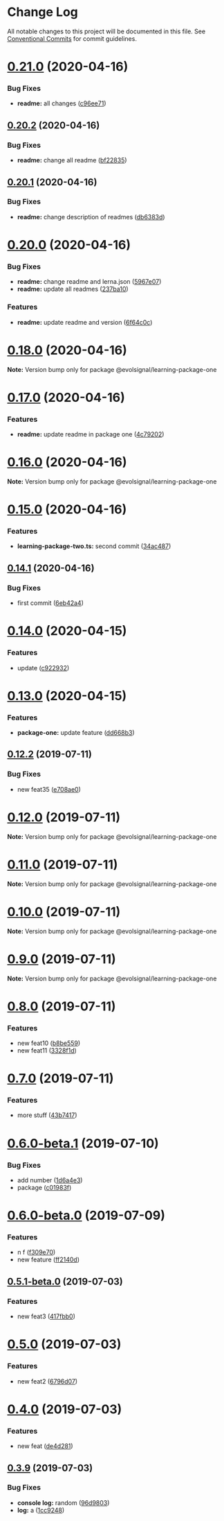 # Change Log

All notable changes to this project will be documented in this file.
See [Conventional Commits](https://conventionalcommits.org) for commit guidelines.

# [0.21.0](https://github.com/wizeline/lerna-leo/compare/v0.20.3...v0.21.0) (2020-04-16)


### Bug Fixes

* **readme:** all changes ([c96ee71](https://github.com/wizeline/lerna-leo/commit/c96ee71))

## [0.20.2](https://github.com/wizeline/lerna-leo/compare/v0.20.1...v0.20.2) (2020-04-16)


### Bug Fixes

* **readme:** change all readme ([bf22835](https://github.com/wizeline/lerna-leo/commit/bf22835))





## [0.20.1](https://github.com/wizeline/lerna-leo/compare/v0.20.0...v0.20.1) (2020-04-16)


### Bug Fixes

* **readme:** change description of readmes ([db6383d](https://github.com/wizeline/lerna-leo/commit/db6383d))





# [0.20.0](https://github.com/wizeline/lerna-leo/compare/v0.19.0...v0.20.0) (2020-04-16)


### Bug Fixes

* **readme:** change readme and lerna.json ([5967e07](https://github.com/wizeline/lerna-leo/commit/5967e07))
* **readme:** update all readmes ([237ba10](https://github.com/wizeline/lerna-leo/commit/237ba10))


### Features

* **readme:** update readme and version ([6f64c0c](https://github.com/wizeline/lerna-leo/commit/6f64c0c))





# [0.18.0](https://github.com/wizeline/lerna-leo/compare/v0.17.0...v0.18.0) (2020-04-16)

**Note:** Version bump only for package @evolsignal/learning-package-one





# [0.17.0](https://github.com/wizeline/lerna-leo/compare/v0.16.1...v0.17.0) (2020-04-16)


### Features

* **readme:** update readme in package one ([4c79202](https://github.com/wizeline/lerna-leo/commit/4c79202))





# [0.16.0](https://github.com/wizeline/lerna-leo/compare/v0.15.1...v0.16.0) (2020-04-16)

**Note:** Version bump only for package @evolsignal/learning-package-one





# [0.15.0](https://github.com/wizeline/lerna-leo/compare/v0.14.1...v0.15.0) (2020-04-16)


### Features

* **learning-package-two.ts:** second commit ([34ac487](https://github.com/wizeline/lerna-leo/commit/34ac487))





## [0.14.1](https://github.com/wizeline/lerna-leo/compare/v0.14.0...v0.14.1) (2020-04-16)


### Bug Fixes

* first commit ([6eb42a4](https://github.com/wizeline/lerna-leo/commit/6eb42a4))





# [0.14.0](https://github.com/wizeline/lerna-leo/compare/v0.13.0...v0.14.0) (2020-04-15)


### Features

* update ([c922932](https://github.com/wizeline/lerna-leo/commit/c922932))





# [0.13.0](https://github.com/wizeline/lerna-leo/compare/v0.12.3...v0.13.0) (2020-04-15)


### Features

* **package-one:** update feature ([dd668b3](https://github.com/wizeline/lerna-leo/commit/dd668b3))





## [0.12.2](https://github.com/wizeline/lerna-leo/compare/v0.12.1...v0.12.2) (2019-07-11)


### Bug Fixes

* new feat35 ([e708ae0](https://github.com/wizeline/lerna-leo/commit/e708ae0))





# [0.12.0](https://github.com/wizeline/lerna-leo/compare/v0.11.0...v0.12.0) (2019-07-11)

**Note:** Version bump only for package @evolsignal/learning-package-one





# [0.11.0](https://github.com/wizeline/lerna-leo/compare/v0.10.0...v0.11.0) (2019-07-11)

**Note:** Version bump only for package @evolsignal/learning-package-one





# [0.10.0](https://github.com/wizeline/lerna-leo/compare/v0.9.0...v0.10.0) (2019-07-11)

**Note:** Version bump only for package @evolsignal/learning-package-one





# [0.9.0](https://github.com/wizeline/lerna-leo/compare/v0.8.0...v0.9.0) (2019-07-11)

**Note:** Version bump only for package @evolsignal/learning-package-one





# [0.8.0](https://github.com/wizeline/lerna-leo/compare/v0.7.0...v0.8.0) (2019-07-11)


### Features

* new feat10 ([b8be559](https://github.com/wizeline/lerna-leo/commit/b8be559))
* new feat11 ([3328f1d](https://github.com/wizeline/lerna-leo/commit/3328f1d))





# [0.7.0](https://github.com/wizeline/lerna-leo/compare/v0.6.0-beta.1...v0.7.0) (2019-07-11)


### Features

* more stuff ([43b7417](https://github.com/wizeline/lerna-leo/commit/43b7417))





# [0.6.0-beta.1](https://github.com/wizeline/lerna-leo/compare/v0.6.0-beta.0...v0.6.0-beta.1) (2019-07-10)


### Bug Fixes

* add number ([1d6a4e3](https://github.com/wizeline/lerna-leo/commit/1d6a4e3))
* package ([c01983f](https://github.com/wizeline/lerna-leo/commit/c01983f))





# [0.6.0-beta.0](https://github.com/wizeline/lerna-leo/compare/v0.5.1-beta.0...v0.6.0-beta.0) (2019-07-09)


### Features

* n f ([f309e70](https://github.com/wizeline/lerna-leo/commit/f309e70))
* new feature ([ff2140d](https://github.com/wizeline/lerna-leo/commit/ff2140d))





## [0.5.1-beta.0](https://github.com/wizeline/lerna-leo/compare/v0.5.0...v0.5.1-beta.0) (2019-07-03)


### Features

* new feat3 ([417fbb0](https://github.com/wizeline/lerna-leo/commit/417fbb0))





# [0.5.0](https://github.com/wizeline/lerna-leo/compare/v0.4.0...v0.5.0) (2019-07-03)


### Features

* new feat2 ([6796d07](https://github.com/wizeline/lerna-leo/commit/6796d07))





# [0.4.0](https://github.com/wizeline/lerna-leo/compare/v0.3.9...v0.4.0) (2019-07-03)


### Features

* new feat ([de4d281](https://github.com/wizeline/lerna-leo/commit/de4d281))





## [0.3.9](https://github.com/wizeline/lerna-leo/compare/v0.3.8...v0.3.9) (2019-07-03)


### Bug Fixes

* **console log:** random ([96d9803](https://github.com/wizeline/lerna-leo/commit/96d9803))
* **log:** a ([1cc9248](https://github.com/wizeline/lerna-leo/commit/1cc9248))
